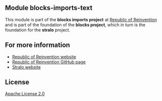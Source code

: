 Module blocks-imports-text
-----------------
This module is part of the **blocks imports project** at [Republic of Reinvention](http://www.reinvention.be)
and is part of the foundation of the **blocks project**, which in turn is the foundation
for the **stralo** project. 

## For more information

* [Republic of Reinvention website](http://www.reinvention.be)
* [Republic of Reinvention GitHub page](https://github.com/republic-of-reinvention)
* [Stralo website](http://www.stralo.com)

## License

[Apache License 2.0](LICENSE)